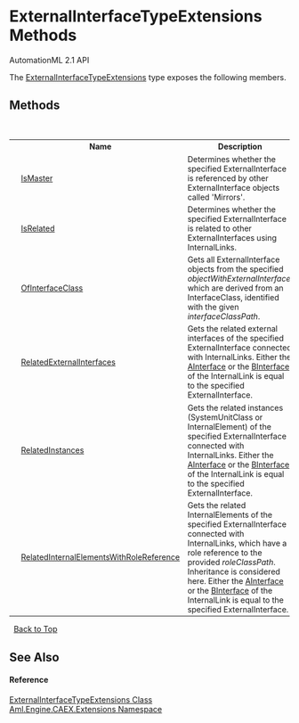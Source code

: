 # ExternalInterfaceTypeExtensions Methods
AutomationML 2.1 API 

The <a href="T_Aml_Engine_CAEX_Extensions_ExternalInterfaceTypeExtensions">ExternalInterfaceTypeExtensions</a> type exposes the following members.


## Methods
&nbsp;<table><tr><th></th><th>Name</th><th>Description</th></tr><tr><td>![Public method](media/pubmethod.gif "Public method")![Static member](media/static.gif "Static member")</td><td><a href="M_Aml_Engine_CAEX_Extensions_ExternalInterfaceTypeExtensions_IsMaster">IsMaster</a></td><td>
Determines whether the specified ExternalInterface is referenced by other ExternalInterface objects called 'Mirrors'.</td></tr><tr><td>![Public method](media/pubmethod.gif "Public method")![Static member](media/static.gif "Static member")</td><td><a href="M_Aml_Engine_CAEX_Extensions_ExternalInterfaceTypeExtensions_IsRelated">IsRelated</a></td><td>
Determines whether the specified ExternalInterface is related to other ExternalInterfaces using InternalLinks.</td></tr><tr><td>![Public method](media/pubmethod.gif "Public method")![Static member](media/static.gif "Static member")</td><td><a href="M_Aml_Engine_CAEX_Extensions_ExternalInterfaceTypeExtensions_OfInterfaceClass">OfInterfaceClass</a></td><td>
Gets all ExternalInterface objects from the specified *objectWithExternalInterface*, which are derived from an InterfaceClass, identified with the given *interfaceClassPath*.</td></tr><tr><td>![Public method](media/pubmethod.gif "Public method")![Static member](media/static.gif "Static member")</td><td><a href="M_Aml_Engine_CAEX_Extensions_ExternalInterfaceTypeExtensions_RelatedExternalInterfaces">RelatedExternalInterfaces</a></td><td>
Gets the related external interfaces of the specified ExternalInterface connected with InternalLinks. Either the <a href="P_Aml_Engine_CAEX_InternalLinkType_AInterface">AInterface</a> or the <a href="P_Aml_Engine_CAEX_InternalLinkType_BInterface">BInterface</a> of the InternalLink is equal to the specified ExternalInterface.</td></tr><tr><td>![Public method](media/pubmethod.gif "Public method")![Static member](media/static.gif "Static member")</td><td><a href="M_Aml_Engine_CAEX_Extensions_ExternalInterfaceTypeExtensions_RelatedInstances">RelatedInstances</a></td><td>
Gets the related instances (SystemUnitClass or InternalElement) of the specified ExternalInterface connected with InternalLinks. Either the <a href="P_Aml_Engine_CAEX_InternalLinkType_AInterface">AInterface</a> or the <a href="P_Aml_Engine_CAEX_InternalLinkType_BInterface">BInterface</a> of the InternalLink is equal to the specified ExternalInterface.</td></tr><tr><td>![Public method](media/pubmethod.gif "Public method")![Static member](media/static.gif "Static member")</td><td><a href="M_Aml_Engine_CAEX_Extensions_ExternalInterfaceTypeExtensions_RelatedInternalElementsWithRoleReference">RelatedInternalElementsWithRoleReference</a></td><td>
Gets the related InternalElements of the specified ExternalInterface connected with InternalLinks, which have a role reference to the provided *roleClassPath*. Inheritance is considered here. Either the <a href="P_Aml_Engine_CAEX_InternalLinkType_AInterface">AInterface</a> or the <a href="P_Aml_Engine_CAEX_InternalLinkType_BInterface">BInterface</a> of the InternalLink is equal to the specified ExternalInterface.</td></tr></table>&nbsp;
<a href="#externalinterfacetypeextensions-methods">Back to Top</a>

## See Also


#### Reference
<a href="T_Aml_Engine_CAEX_Extensions_ExternalInterfaceTypeExtensions">ExternalInterfaceTypeExtensions Class</a><br /><a href="N_Aml_Engine_CAEX_Extensions">Aml.Engine.CAEX.Extensions Namespace</a><br />